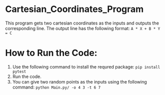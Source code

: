 # Cartesian_Coordinates_Program

This program gets two cartesian coordinates as the inputs and outputs the corresponding line.
The output line has the following format: 
`A * X + B * Y = C`

# How to Run the Code:
1. Use the following command to install the requred package: `pip install pytest`
2. Run the code.
3. You can give two random points as the inputs using the following command:
`python Main.py/ -o 4 3 -t 6 7`
